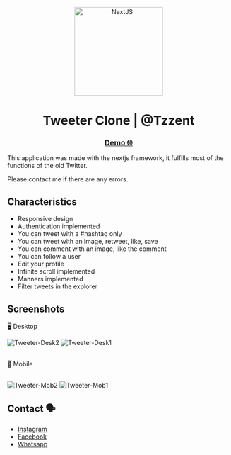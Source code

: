 <p align="center">
  <a href="https://vitejs.dev/guide/" target="blank"><img src="https://github.com/Tzzent/chat-group-DC/assets/86677547/ddfc326f-7e1b-409a-933f-118de2a4944d" width="200" alt="NextJS" /></a>
</p>

<h1 align="center">Tweeter Clone | @Tzzent</h1>

<div align="center">
  <h3>
    <a target="_blank" href="https://tweeter-clone-psi.vercel.app/">
      Demo 🌐
    </a>
  </h3>
</div>

This application was made with the nextjs framework, it fulfills most of the functions of the old Twitter.

Please contact me if there are any errors.

## Characteristics

- Responsive design
- Authentication implemented
- You can tweet with a #hashtag only
- You can tweet with an image, retweet, like, save
- You can comment with an image, like the comment
- You can follow a user
- Edit your profile
- Infinite scroll implemented
- Manners implemented
- Filter tweets in the explorer

## Screenshots

🖥️ Desktop <br>

![Tweeter-Desk2](https://github.com/Tzzent/tweeter-clone/assets/86677547/922760ae-1de8-4e1c-a0c1-ddf2f3fbe8b5)
![Tweeter-Desk1](https://github.com/Tzzent/tweeter-clone/assets/86677547/5ba4a1f5-7817-44e8-aa08-6ce251a8ed91)

<br>
📲 Mobile <br><br>

![Tweeter-Mob2](https://github.com/Tzzent/tweeter-clone/assets/86677547/f02c1b66-585c-4960-9e17-5580b0b57557)
![Tweeter-Mob1](https://github.com/Tzzent/tweeter-clone/assets/86677547/c9a3d94e-7fd2-4fc6-8dd2-c44e0915211c)

## Contact 🗣️

- [Instagram](https://www.instagram.com/tzzent/)
- [Facebook](https://www.facebook.com/Tzzent/)
- [Whatsapp](https://api.whatsapp.com/send?phone=+51900899785&text=Hola!%20Puedo%20realizar%20una%20consulta?)
